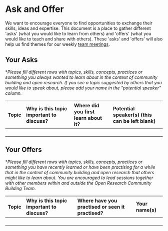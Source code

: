 # Ask and Offer

We want to encourage everyone to find opportunities to exchange their skills, ideas and expertise.
This document is a place to gather different 'asks' (what you would like to learn from others) and 'offers' (what you would like to teach and share with others).
These 'asks' and 'offers' will also help us find themes for our weekly [team meetings](./team-meetings.md).

## Your Asks

**Please fill different rows with topics, skills, concepts, practices or something you always wanted to learn about
in the context of community building and open research. If you see a topic suggested by others that you would like to
speak about, please add your name in the "potential speaker" column.*

| Topic | Why is this topic important to discuss? | Where did you first learn about it? | Potential speaker(s) (this can be left blank) |
|:------|:------|:------|:------|
|  |  |  |  |
|  |  |  |  |
|  |  |  |  |
|  |  |  |  |

## Your Offers

**Please fill different rows with topics, skills, concepts, practices or something you have recently learned or have been 
practising for a while that in the context of community building and open research that others might like to learn about.
You are encouraged to lead sessions together with other members within and outside the Open Research Community Building Team.*

| Topic | Why is this topic important to discuss? | Where have you practised or seen it practised? | Your name(s) |
|:------|:------|:------|:------|
|  |  |  |  |
|  |  |  |  |
|  |  |  |  |
|  |  |  |  |
